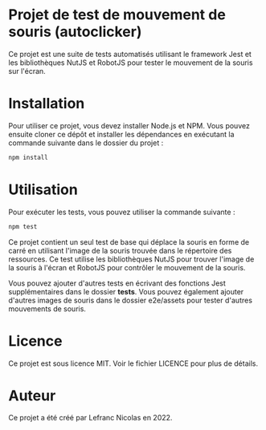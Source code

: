 # Projet de test de mouvement de souris (autoclicker)
Ce projet est une suite de tests automatisés utilisant le framework Jest et les bibliothèques NutJS et RobotJS pour tester le mouvement de la souris sur l'écran.

# Installation
Pour utiliser ce projet, vous devez installer Node.js et NPM. Vous pouvez ensuite cloner ce dépôt et installer les dépendances en exécutant la commande suivante dans le dossier du projet :

```sh
npm install
```

# Utilisation
Pour exécuter les tests, vous pouvez utiliser la commande suivante :

```sh
npm test
```

Ce projet contient un seul test de base qui déplace la souris en forme de carré en utilisant l'image de la souris trouvée dans le répertoire des ressources. Ce test utilise les bibliothèques NutJS pour trouver l'image de la souris à l'écran et RobotJS pour contrôler le mouvement de la souris.

Vous pouvez ajouter d'autres tests en écrivant des fonctions Jest supplémentaires dans le dossier __tests__. Vous pouvez également ajouter d'autres images de souris dans le dossier e2e/assets pour tester d'autres mouvements de souris.

# Licence
Ce projet est sous licence MIT. Voir le fichier LICENCE pour plus de détails.

# Auteur
Ce projet a été créé par Lefranc Nicolas en 2022.
